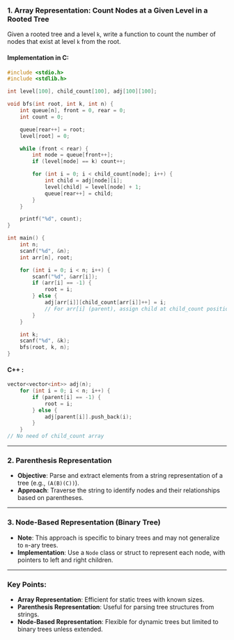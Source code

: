### 1. Array Representation: Count Nodes at a Given Level in a Rooted Tree

Given a rooted tree and a level `k`, write a function to count the number of nodes that exist at level `k` from the root.

#### Implementation in C:
```c
#include <stdio.h>
#include <stdlib.h>

int level[100], child_count[100], adj[100][100];

void bfs(int root, int k, int n) {
    int queue[n], front = 0, rear = 0;
    int count = 0;

    queue[rear++] = root;
    level[root] = 0;

    while (front < rear) {
        int node = queue[front++];
        if (level[node] == k) count++;

        for (int i = 0; i < child_count[node]; i++) {
            int child = adj[node][i];
            level[child] = level[node] + 1;
            queue[rear++] = child;
        }
    }

    printf("%d", count);
}

int main() {
    int n;
    scanf("%d", &n);
    int arr[n], root;

    for (int i = 0; i < n; i++) {
        scanf("%d", &arr[i]);
        if (arr[i] == -1) {
            root = i;
        } else {
            adj[arr[i]][child_count[arr[i]]++] = i;
            // For arr[i] (parent), assign child at child_count position as i.
        }
    }

    int k;
    scanf("%d", &k);
    bfs(root, k, n);
}
```
#### C++ :
```cpp
vector<vector<int>> adj(n);
    for (int i = 0; i < n; i++) {
        if (parent[i] == -1) {
            root = i;
        } else {
            adj[parent[i]].push_back(i);
        }
    }
// No need of child_count array
```
---

### 2. Parenthesis Representation

- **Objective**: Parse and extract elements from a string representation of a tree (e.g., `(A(B)(C))`).
- **Approach**: Traverse the string to identify nodes and their relationships based on parentheses.

---

### 3. Node-Based Representation (Binary Tree)

- **Note**: This approach is specific to binary trees and may not generalize to `m`-ary trees.
- **Implementation**: Use a `Node` class or struct to represent each node, with pointers to left and right children.

---

### Key Points:
- **Array Representation**: Efficient for static trees with known sizes.
- **Parenthesis Representation**: Useful for parsing tree structures from strings.
- **Node-Based Representation**: Flexible for dynamic trees but limited to binary trees unless extended.
